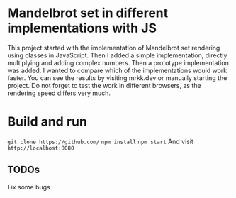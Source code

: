 # Mandelbrot set in different implementations with JS
This project started with the implementation of Mandelbrot set rendering using classes in JavaScript. Then I added a simple implementation, directly multiplying and adding complex numbers. Then a prototype implementation was added.
I wanted to compare which of the implementations would work faster. You can see the results by visiting mrkk.dev or manually starting the project. Do not forget to test the work in different browsers, as the rendering speed differs very much.
# Build and run
`git clone https://github.com/`
`npm install`
`npm start`
And visit `http://localhost:8080`

## TODOs
Fix some bugs
